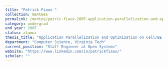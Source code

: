 ```yaml
---
title: "Patrick Fiaux "
collection: mentees
permalink: /mentee/patric-fiaux-2007-application-parallelization-and-optimization-on-cell-be-computer-science-virginia-tech-ug
category: undergrad
end_year: 2007
status: alumni
thesis_title: "Application Parallelization and Optimization on Cell/BE "
department: "Computer Science, Virginia Tech"
current_position: "Staff Engineer at Open Systems"
website: "https://www.linkedin.com/in/patrickfiaux/"
scholar: ""
---
```


